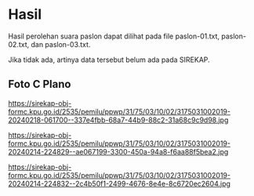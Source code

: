 # Hasil

Hasil perolehan suara paslon dapat dilihat pada file paslon-01.txt, paslon-02.txt, dan paslon-03.txt.

Jika tidak ada, artinya data tersebut belum ada pada SIREKAP.

## Foto C Plano

https://sirekap-obj-formc.kpu.go.id/2535/pemilu/ppwp/31/75/03/10/02/3175031002019-20240218-061700--337e4fbb-68a7-44b9-88c2-31a68c9c9d98.jpg

https://sirekap-obj-formc.kpu.go.id/2535/pemilu/ppwp/31/75/03/10/02/3175031002019-20240214-224829--ae067199-3300-450a-94a8-f6aa88f5bea2.jpg

https://sirekap-obj-formc.kpu.go.id/2535/pemilu/ppwp/31/75/03/10/02/3175031002019-20240214-224832--2c4b50f1-2499-4676-8e4e-8c6720ec2604.jpg
